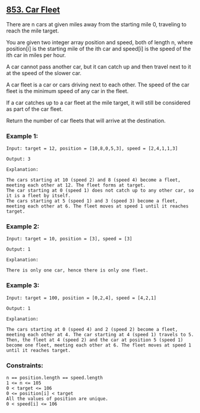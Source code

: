 ## [853. Car Fleet](https://leetcode.com/problems/car-fleet/description/)

There are n cars at given miles away from the starting mile 0, traveling to reach the mile target.

You are given two integer array position and speed, both of length n, where position[i] is the starting mile of the ith car and speed[i] is the speed of the ith car in miles per hour.

A car cannot pass another car, but it can catch up and then travel next to it at the speed of the slower car.

A car fleet is a car or cars driving next to each other. The speed of the car fleet is the minimum speed of any car in the fleet.

If a car catches up to a car fleet at the mile target, it will still be considered as part of the car fleet.

Return the number of car fleets that will arrive at the destination.

 

### Example 1:
```
Input: target = 12, position = [10,8,0,5,3], speed = [2,4,1,1,3]

Output: 3

Explanation:

The cars starting at 10 (speed 2) and 8 (speed 4) become a fleet, meeting each other at 12. The fleet forms at target.
The car starting at 0 (speed 1) does not catch up to any other car, so it is a fleet by itself.
The cars starting at 5 (speed 1) and 3 (speed 3) become a fleet, meeting each other at 6. The fleet moves at speed 1 until it reaches target.
```
### Example 2:
```
Input: target = 10, position = [3], speed = [3]

Output: 1

Explanation:

There is only one car, hence there is only one fleet.
```
### Example 3:
```
Input: target = 100, position = [0,2,4], speed = [4,2,1]

Output: 1

Explanation:

The cars starting at 0 (speed 4) and 2 (speed 2) become a fleet, meeting each other at 4. The car starting at 4 (speed 1) travels to 5.
Then, the fleet at 4 (speed 2) and the car at position 5 (speed 1) become one fleet, meeting each other at 6. The fleet moves at speed 1 until it reaches target.
 ```

### Constraints:
```
n == position.length == speed.length
1 <= n <= 105
0 < target <= 106
0 <= position[i] < target
All the values of position are unique.
0 < speed[i] <= 106
```
